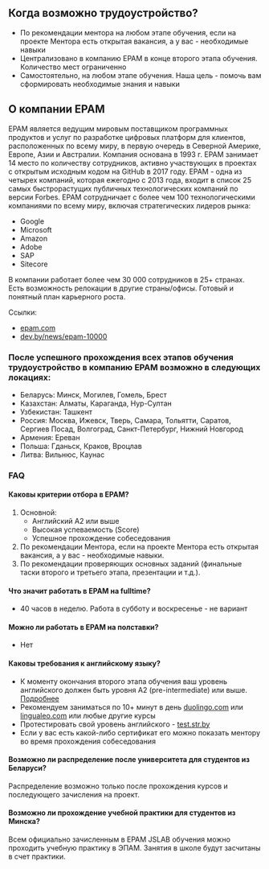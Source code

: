 ## Когда возможно трудоустройство?

   * По рекомендации ментора на любом этапе обучения, если на проекте Ментора есть открытая вакансия, а у вас - необходимые навыки
   * Централизовано в компанию EPAM в конце второго этапа обучения. Количество мест ограниченно
   * Самостоятельно, на любом этапе обучения. Наша цель - помочь вам сформировать необходимые знания и навыки

## О компании EPAM
EPAM является ведущим мировым поставщиком программных продуктов и услуг по разработке цифровых платформ для клиентов, расположенных по всему миру, в первую очередь в Северной Америке, Европе, Азии и Австралии.
Компания основана в 1993 г.
EPAM занимает 14 место по количеству сотрудников, активно участвующих в проектах с открытым исходным кодом на GitHub в 2017 году.
EPAM - одна из четырех компаний, которая ежегодно с 2013 года, входит в список 25 самых быстрорастущих публичных технологических компаний по версии Forbes.
EPAM сотрудничает с более чем 100 технологическими компаниями по всему миру, включая стратегических лидеров рынка:
- Google
- Microsoft
- Amazon
- Adobe
- SAP
- Sitecore

В компании работает более чем 30 000 сотрудников в 25+ странах. Есть возможность релокации в другие страны/офисы.
Готовый и понятный план карьерного роста.

Ссылки:
- [epam.com](https://www.epam.com/)
- [dev.by/news/epam-10000](https://dev.by/news/epam-10000)

### После успешного прохождения всех этапов обучения трудоустройство в компанию EPAM возможно в следующих локациях:
- Беларусь: Минск, Могилев, Гомель, Брест
- Казахстан: Алматы, Караганда, Нур-Султан
- Узбекистан: Ташкент
- Россия: Москва, Ижевск, Тверь, Самара, Тольятти, Саратов, Сергиев Посад, Волгоград, Санкт-Петербург, Нижний Новгород
- Армения: Ереван
- Польша: Гданьск, Краков, Вроцлав
- Литва: Вильнюс, Каунас

### FAQ
#### Каковы критерии отбора в EPAM?
   1. Основной:
      - Английский А2 или выше
      - Высокая успеваемость (Score)
      - Успешное прохождение собеседования
   2. По рекомендации Ментора, если на проекте Ментора есть открытая вакансия, а у вас - необходимые навыки.
   3. По рекомендации проверяющих основных заданий (финальные таски второго и третьего этапа, презентации и т.д.).

#### Что значит работать в EPAM на fulltime?
   - 40 часов в неделю. Работа в субботу и воскресенье - не вариант

#### Можно ли работать в EPAM на полставки?
- Нет

#### Каковы требования к английскому языку?
- К моменту окончания второго этапа обучения ваш уровень английского должен быть уровня A2 (pre-intermediate) или выше. [Подробнее][english and rsschool]
- Рекомендуем заниматься по 10+ минут в день [duolingo.com](https://www.duolingo.com/) или [lingualeo.com](https://lingualeo.com) или любые другие курсы
- Протестировать свой уровень английского - [test.str.by](http://test.str.by/)
- Если у вас есть какой-либо сертификат его можно показать ментору во время прохождения собеседования

#### Возможно ли распределение после университета для студентов из Беларуси?
Распределение возможно только после прохождения курсов и последующего зачисления на проект.

#### Возможно ли прохождение учебной практики для студентов из Минска?
Всем официально зачисленным в EPAM JSLAB обучения можно проходить учебную практику в ЭПАМ. Занятия в школе будут засчитаны в счет практики.

[english and rsschool]: https://github.com/rolling-scopes-school/tasks/blob/master/tasks/english.md
